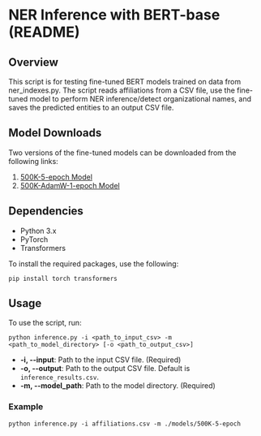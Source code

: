 # NER Inference with BERT-base (README)

## Overview

This script is for testing fine-tuned BERT models trained on data from ner_indexes.py. The script reads affiliations from a CSV file, use the fine-tuned model to perform NER inference/detect organizational names, and saves the predicted entities to an output CSV file. 

## Model Downloads

Two versions of the fine-tuned models can be downloaded from the following links:

1. [500K-5-epoch Model](https://huggingface.co/poodledude/ner-test-bert-base-uncased-finetuned-500K-5-epoch/tree/main)
2. [500K-AdamW-1-epoch Model](https://huggingface.co/poodledude/ner-test-bert-base-uncased-finetuned-500K-AdamW-1-epoch/tree/main)


## Dependencies

- Python 3.x
- PyTorch
- Transformers

To install the required packages, use the following:

```
pip install torch transformers
```

## Usage

To use the script, run:

```
python inference.py -i <path_to_input_csv> -m <path_to_model_directory> [-o <path_to_output_csv>]
```

- **-i, --input**: Path to the input CSV file. (Required)
- **-o, --output**: Path to the output CSV file. Default is `inference_results.csv`.
- **-m, --model_path**: Path to the model directory. (Required)

### Example

```
python inference.py -i affiliations.csv -m ./models/500K-5-epoch
```

